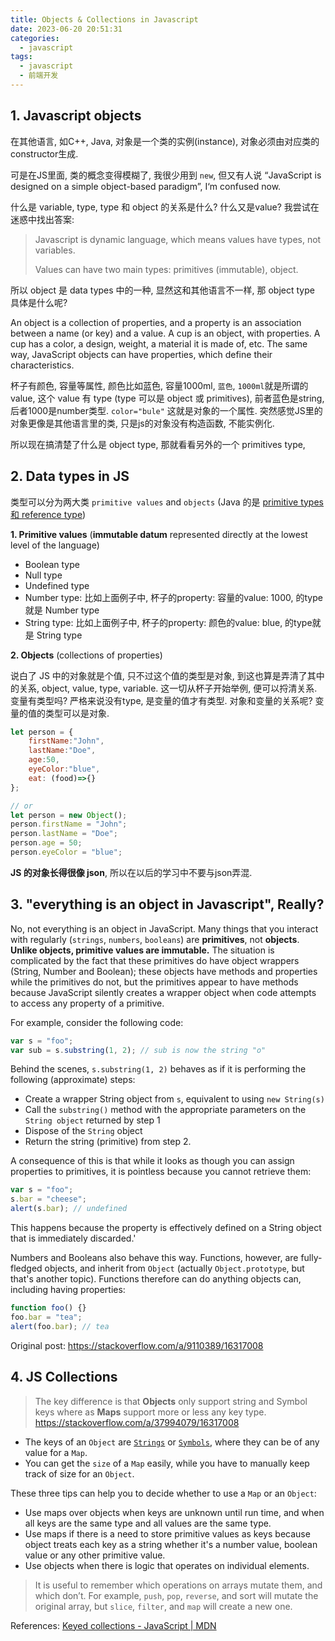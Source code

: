 ```yaml
---
title: Objects & Collections in Javascript
date: 2023-06-20 20:51:31
categories:
  - javascript
tags:
  - javascript
  - 前端开发
---
```


## 1. Javascript objects

在其他语言, 如C++, Java, 对象是一个类的实例(instance), 对象必须由对应类的constructor生成. 

可是在JS里面, 类的概念变得模糊了, 我很少用到 `new`, 但又有人说 “JavaScript is designed on a simple object-based paradigm”, I‘m confused now. 

什么是 variable, type, type 和 object 的关系是什么? 什么又是value? 我尝试在迷惑中找出答案:

> Javascript is dynamic language, which means values have types, not variables. 
>
> Values can have two main types: primitives (immutable), object. 

所以 object 是 data types 中的一种, 显然这和其他语言不一样, 那 object type 具体是什么呢? 

An object is a collection of properties, and a property is an association between a name (or key) and a value. A cup is an object, with properties. A cup has a color, a design, weight, a material it is made of, etc. The same way, JavaScript objects can have properties, which define their characteristics. 

杯子有颜色, 容量等属性, 颜色比如蓝色, 容量1000ml, `蓝色`, `1000ml`就是所谓的 value, 这个 value 有 type (type 可以是 object 或 primitives), 前者蓝色是string, 后者1000是number类型. `color="bule"` 这就是对象的一个属性. 突然感觉JS里的对象更像是其他语言里的类, 只是js的对象没有构造函数, 不能实例化. 

所以现在搞清楚了什么是 object type, 那就看看另外的一个 primitives type, 

## 2. Data types in JS

类型可以分为两大类 `primitive values` and `objects` (Java 的是 [primitive types 和 reference type](https://davidzhu.xyz/post/java/basics/006-variables-vs-references/))

**1. Primitive values** (**immutable datum** represented directly at the lowest level of the language)

+ Boolean type
+ Null type
+ Undefined type
+ Number type: 比如上面例子中, 杯子的property: 容量的value: 1000, 的type就是 Number type
+ String type: 比如上面例子中, 杯子的property: 颜色的value: blue, 的type就是 String type

**2. Objects** (collections of properties)

说白了 JS 中的对象就是个值, 只不过这个值的类型是对象, 到这也算是弄清了其中的关系, object, value, type, variable. 这一切从杯子开始举例, 便可以捋清关系. 变量有类型吗? 严格来说没有type, 是变量的值才有类型. 对象和变量的关系呢? 变量的值的类型可以是对象. 

```js
let person = {
    firstName:"John", 
    lastName:"Doe", 
    age:50, 
    eyeColor:"blue", 
    eat: (food)=>{}
};

// or
let person = new Object();
person.firstName = "John";
person.lastName = "Doe";
person.age = 50;
person.eyeColor = "blue";
```

**JS 的对象长得很像 json**, 所以在以后的学习中不要与json弄混. 

## 3. "everything is an object in Javascript", Really? 

No, not everything is an object in JavaScript. Many things that you interact with regularly (`strings`, `numbers`, `booleans`) are **primitives**, not **objects**. **Unlike objects, primitive values are immutable.** The situation is complicated by the fact that these primitives do have object wrappers (String, Number and Boolean); these objects have methods and properties while the primitives do not, but the primitives appear to have methods because JavaScript silently creates a wrapper object when code attempts to access any property of a primitive.

For example, consider the following code:

```js
var s = "foo";
var sub = s.substring(1, 2); // sub is now the string "o"
```

Behind the scenes, `s.substring(1, 2)` behaves as if it is performing the following (approximate) steps:

+ Create a wrapper String object from `s`, equivalent to using `new String(s)`
+ Call the `substring()` method with the appropriate parameters on the `String object` returned by step 1
+ Dispose of the `String` object
+ Return the string (primitive) from step 2.

A consequence of this is that while it looks as though you can assign properties to primitives, it is pointless because you cannot retrieve them:

```js
var s = "foo";
s.bar = "cheese";
alert(s.bar); // undefined
```

This happens because the property is effectively defined on a String object that is immediately discarded.'

Numbers and Booleans also behave this way. Functions, however, are fully-fledged objects, and inherit from `Object` (actually `Object.prototype`, but that's another topic). Functions therefore can do anything objects can, including having properties:

```js
function foo() {}
foo.bar = "tea";
alert(foo.bar); // tea
```

Original post: https://stackoverflow.com/a/9110389/16317008

## 4. JS Collections

> The key difference is that **Objects** only support string and Symbol keys where as **Maps** support more or less any key type. https://stackoverflow.com/a/37994079/16317008

- The keys of an `Object` are [`Strings`](https://developer.mozilla.org/en-US/docs/Web/JavaScript/Reference/Global_Objects/String) or [`Symbols`](https://developer.mozilla.org/en-US/docs/Web/JavaScript/Reference/Global_Objects/Symbol), where they can be of any value for a `Map`.
- You can get the `size` of a `Map` easily, while you have to manually keep track of size for an `Object`.

These three tips can help you to decide whether to use a `Map` or an `Object`:

- Use maps over objects when keys are unknown until run time, and when all keys are the same type and all values are the same type.
- Use maps if there is a need to store primitive values as keys because object treats each key as a string whether it's a number value, boolean value or any other primitive value.
- Use objects when there is logic that operates on individual elements.

> It is useful to remember which operations on arrays mutate them, and which don’t. For example, `push`, `pop`, `reverse`, and sort will mutate the original array, but `slice`, `filter`, and `map` will create a new one.

References: [Keyed collections - JavaScript | MDN](https://developer.mozilla.org/en-US/docs/Web/JavaScript/Guide/Keyed_collections)
